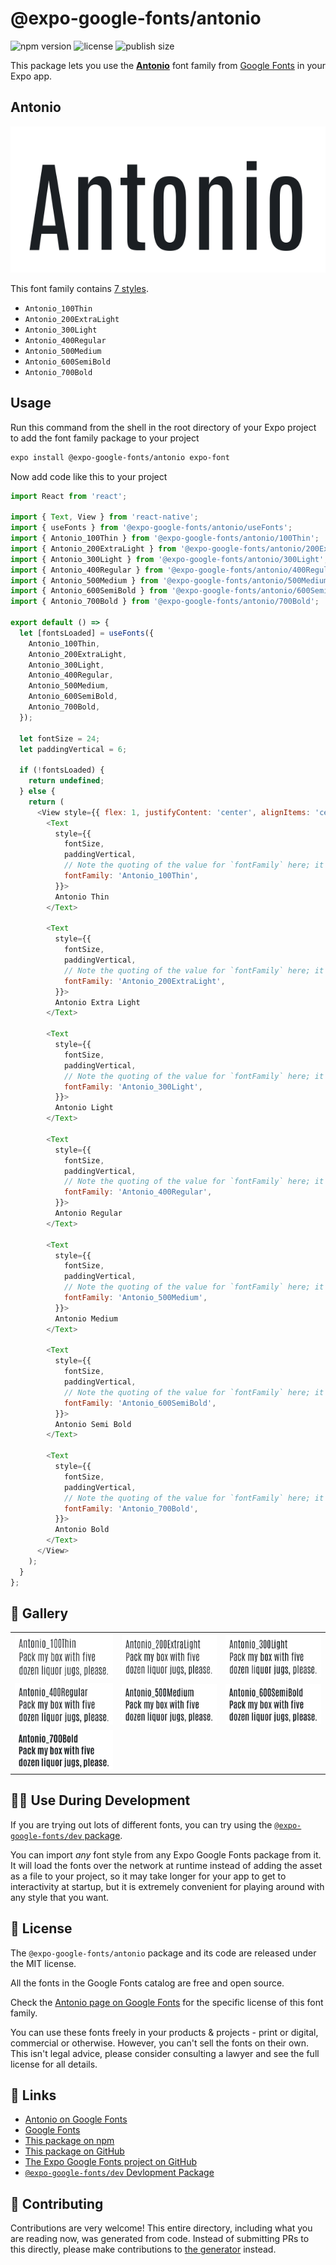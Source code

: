 # @expo-google-fonts/antonio

![npm version](https://flat.badgen.net/npm/v/@expo-google-fonts/antonio)
![license](https://flat.badgen.net/github/license/expo/google-fonts)
![publish size](https://flat.badgen.net/packagephobia/install/@expo-google-fonts/antonio)

This package lets you use the [**Antonio**](https://fonts.google.com/specimen/Antonio) font family from [Google Fonts](https://fonts.google.com/) in your Expo app.

## Antonio

![Antonio](./font-family.png)

This font family contains [7 styles](#-gallery).

- `Antonio_100Thin`
- `Antonio_200ExtraLight`
- `Antonio_300Light`
- `Antonio_400Regular`
- `Antonio_500Medium`
- `Antonio_600SemiBold`
- `Antonio_700Bold`

## Usage

Run this command from the shell in the root directory of your Expo project to add the font family package to your project
```sh
expo install @expo-google-fonts/antonio expo-font
```

Now add code like this to your project
```js
import React from 'react';

import { Text, View } from 'react-native';
import { useFonts } from '@expo-google-fonts/antonio/useFonts';
import { Antonio_100Thin } from '@expo-google-fonts/antonio/100Thin';
import { Antonio_200ExtraLight } from '@expo-google-fonts/antonio/200ExtraLight';
import { Antonio_300Light } from '@expo-google-fonts/antonio/300Light';
import { Antonio_400Regular } from '@expo-google-fonts/antonio/400Regular';
import { Antonio_500Medium } from '@expo-google-fonts/antonio/500Medium';
import { Antonio_600SemiBold } from '@expo-google-fonts/antonio/600SemiBold';
import { Antonio_700Bold } from '@expo-google-fonts/antonio/700Bold';

export default () => {
  let [fontsLoaded] = useFonts({
    Antonio_100Thin,
    Antonio_200ExtraLight,
    Antonio_300Light,
    Antonio_400Regular,
    Antonio_500Medium,
    Antonio_600SemiBold,
    Antonio_700Bold,
  });

  let fontSize = 24;
  let paddingVertical = 6;

  if (!fontsLoaded) {
    return undefined;
  } else {
    return (
      <View style={{ flex: 1, justifyContent: 'center', alignItems: 'center' }}>
        <Text
          style={{
            fontSize,
            paddingVertical,
            // Note the quoting of the value for `fontFamily` here; it expects a string!
            fontFamily: 'Antonio_100Thin',
          }}>
          Antonio Thin
        </Text>

        <Text
          style={{
            fontSize,
            paddingVertical,
            // Note the quoting of the value for `fontFamily` here; it expects a string!
            fontFamily: 'Antonio_200ExtraLight',
          }}>
          Antonio Extra Light
        </Text>

        <Text
          style={{
            fontSize,
            paddingVertical,
            // Note the quoting of the value for `fontFamily` here; it expects a string!
            fontFamily: 'Antonio_300Light',
          }}>
          Antonio Light
        </Text>

        <Text
          style={{
            fontSize,
            paddingVertical,
            // Note the quoting of the value for `fontFamily` here; it expects a string!
            fontFamily: 'Antonio_400Regular',
          }}>
          Antonio Regular
        </Text>

        <Text
          style={{
            fontSize,
            paddingVertical,
            // Note the quoting of the value for `fontFamily` here; it expects a string!
            fontFamily: 'Antonio_500Medium',
          }}>
          Antonio Medium
        </Text>

        <Text
          style={{
            fontSize,
            paddingVertical,
            // Note the quoting of the value for `fontFamily` here; it expects a string!
            fontFamily: 'Antonio_600SemiBold',
          }}>
          Antonio Semi Bold
        </Text>

        <Text
          style={{
            fontSize,
            paddingVertical,
            // Note the quoting of the value for `fontFamily` here; it expects a string!
            fontFamily: 'Antonio_700Bold',
          }}>
          Antonio Bold
        </Text>
      </View>
    );
  }
};

```

## 🔡 Gallery


||||
|-|-|-|
|![Antonio_100Thin](./Antonio_100Thin.ttf.png)|![Antonio_200ExtraLight](./Antonio_200ExtraLight.ttf.png)|![Antonio_300Light](./Antonio_300Light.ttf.png)||
|![Antonio_400Regular](./Antonio_400Regular.ttf.png)|![Antonio_500Medium](./Antonio_500Medium.ttf.png)|![Antonio_600SemiBold](./Antonio_600SemiBold.ttf.png)||
|![Antonio_700Bold](./Antonio_700Bold.ttf.png)||||


## 👩‍💻 Use During Development

If you are trying out lots of different fonts, you can try using the [`@expo-google-fonts/dev` package](https://github.com/expo/google-fonts/tree/master/font-packages/dev#readme).

You can import *any* font style from any Expo Google Fonts package from it. It will load the fonts
over the network at runtime instead of adding the asset as a file to your project, so it may take longer
for your app to get to interactivity at startup, but it is extremely convenient
for playing around with any style that you want.

## 📖 License

The `@expo-google-fonts/antonio` package and its code are released under the MIT license.

All the fonts in the Google Fonts catalog are free and open source.

Check the [Antonio page on Google Fonts](https://fonts.google.com/specimen/Antonio) for the specific license of this font family.

You can use these fonts freely in your products & projects - print or digital, commercial or otherwise. However, you can't sell the fonts on their own. This isn't legal advice, please consider consulting a lawyer and see the full license for all details.

## 🔗 Links

- [Antonio on Google Fonts](https://fonts.google.com/specimen/Antonio)
- [Google Fonts](https://fonts.google.com/)
- [This package on npm](https://www.npmjs.com/package/@expo-google-fonts/antonio)
- [This package on GitHub](https://github.com/expo/google-fonts/tree/master/font-packages/antonio)
- [The Expo Google Fonts project on GitHub](https://github.com/expo/google-fonts)
- [`@expo-google-fonts/dev` Devlopment Package](https://github.com/expo/google-fonts/tree/master/font-packages/dev)

## 🤝 Contributing

Contributions are very welcome! This entire directory, including what you are reading now, was generated from code. Instead of submitting PRs to this directly, please make contributions to [the generator](https://github.com/expo/google-fonts/tree/master/packages/generator) instead.
